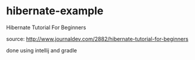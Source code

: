 # hibernate-example
Hibernate Tutorial For Beginners

source: http://www.journaldev.com/2882/hibernate-tutorial-for-beginners

done using intellij and gradle

